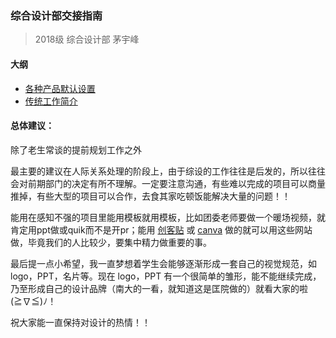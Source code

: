 ### 综合设计部交接指南

> 2018级 综合设计部 茅宇峰

#### 大纲

- [各种产品默认设置](./setting.md)
- [传统工作简介](./works.md)


#### 总体建议：

除了老生常谈的提前规划工作之外

最主要的建议在人际关系处理的阶段上，由于综设的工作往往是后发的，所以往往会对前期部门的决定有所不理解。一定要注意沟通，有些难以完成的项目可以商量推掉，有些大型的项目可以合作，去食其家吃顿饭能解决大量的问题！！

能用在感知不强的项目里能用模板就用模板，比如团委老师要做一个暖场视频，就肯定用ppt做或quik而不是开pr；能用 [创客贴](https://www.chuangkit.com/) 或 [canva](https://www.canva.com/) 做的就可以用这些网站做，毕竟我们的人比较少，要集中精力做重要的事。

最后提一点小希望，我一直梦想着学生会能够逐渐形成一套自己的视觉规范，如 logo，PPT，名片等。现在 logo，PPT 有一个很简单的雏形，能不能继续完成，乃至形成自己的设计品牌（南大的一看，就知道这是匡院做的）就看大家的啦 (≧∇≦)ﾉ！

祝大家能一直保持对设计的热情！！